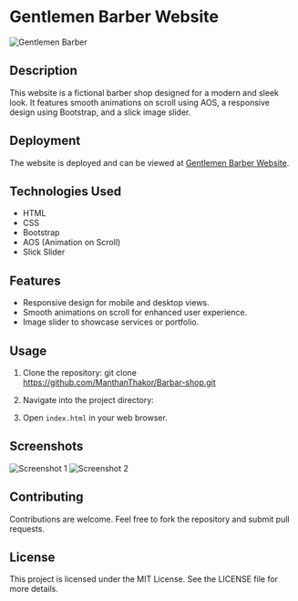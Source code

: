 # Gentlemen Barber Website

![Gentlemen Barber](image3.png)

## Description
This website is a fictional barber shop designed for a modern and sleek look. It features smooth animations on scroll using AOS, a responsive design using Bootstrap, and a slick image slider.

## Deployment
The website is deployed and can be viewed at [Gentlemen Barber Website](https://manthanthakor.github.io/Barbar-shop/).

## Technologies Used
- HTML
- CSS
- Bootstrap
- AOS (Animation on Scroll)
- Slick Slider

## Features
- Responsive design for mobile and desktop views.
- Smooth animations on scroll for enhanced user experience.
- Image slider to showcase services or portfolio.

## Usage
1. Clone the repository:
git clone https://github.com/ManthanThakor/Barbar-shop.git

2. Navigate into the project directory:
3. Open `index.html` in your web browser.

## Screenshots
![Screenshot 1](image.png)
![Screenshot 2](image2.png)
<!-- Add more screenshots if necessary -->

## Contributing
Contributions are welcome. Feel free to fork the repository and submit pull requests.

## License
This project is licensed under the MIT License. See the LICENSE file for more details.
